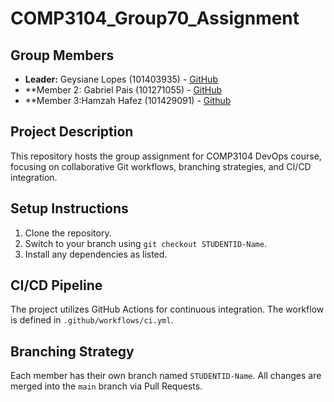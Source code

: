 # COMP3104_Group70_Assignment

## Group Members
- **Leader:** Geysiane Lopes (101403935) - [GitHub](https://github.com/geysianeL)
- **Member 2: Gabriel Pais (101271055) - [GitHub](https://github.com/TheMithh)
- **Member 3:Hamzah Hafez (101429091) - [Github](https://github.com/Datadan82) 
## Project Description
This repository hosts the group assignment for COMP3104 DevOps course, focusing on 
collaborative Git workflows, branching strategies, and CI/CD integration.
## Setup Instructions
1. Clone the repository.
2. Switch to your branch using `git checkout STUDENTID-Name`.
3. Install any dependencies as listed.
## CI/CD Pipeline
The project utilizes GitHub Actions for continuous integration. The workflow is defined 
in `.github/workflows/ci.yml`.
## Branching Strategy
Each member has their own branch named `STUDENTID-Name`. All changes are 
merged into the `main` branch via Pull Requests.
